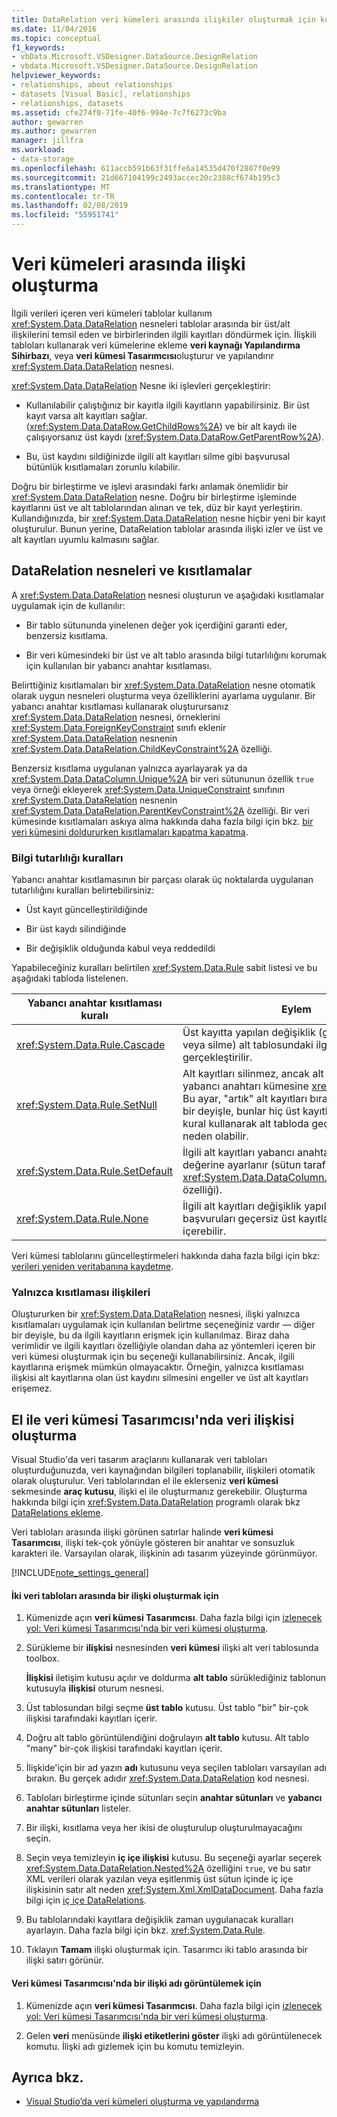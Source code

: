 ```yaml
---
title: DataRelation veri kümeleri arasında ilişkiler oluşturmak için kullanın
ms.date: 11/04/2016
ms.topic: conceptual
f1_keywords:
- vbData.Microsoft.VSDesigner.DataSource.DesignRelation
- vbdata.Microsoft.VSDesigner.DataSource.DesignRelation
helpviewer_keywords:
- relationships, about relationships
- datasets [Visual Basic], relationships
- relationships, datasets
ms.assetid: cfe274f0-71fe-40f6-994e-7c7f6273c9ba
author: gewarren
ms.author: gewarren
manager: jillfra
ms.workload:
- data-storage
ms.openlocfilehash: 611accb591b63f31ffe6a14535d470f2807f0e99
ms.sourcegitcommit: 21d667104199c2493accec20c2388cf674b195c3
ms.translationtype: MT
ms.contentlocale: tr-TR
ms.lasthandoff: 02/08/2019
ms.locfileid: "55951741"
---
```

# <a name="create-relationships-between-datasets"></a>Veri kümeleri arasında ilişki oluşturma
İlgili verileri içeren veri kümeleri tablolar kullanım <xref:System.Data.DataRelation> nesneleri tablolar arasında bir üst/alt ilişkilerini temsil eden ve birbirlerinden ilgili kayıtları döndürmek için. İlişkili tabloları kullanarak veri kümelerine ekleme **veri kaynağı Yapılandırma Sihirbazı**, veya **veri kümesi Tasarımcısı**oluşturur ve yapılandırır <xref:System.Data.DataRelation> nesnesi.

<xref:System.Data.DataRelation> Nesne iki işlevleri gerçekleştirir:

-   Kullanılabilir çalıştığınız bir kayıtla ilgili kayıtların yapabilirsiniz. Bir üst kayıt varsa alt kayıtları sağlar. (<xref:System.Data.DataRow.GetChildRows%2A>) ve bir alt kaydı ile çalışıyorsanız üst kaydı (<xref:System.Data.DataRow.GetParentRow%2A>).

-   Bu, üst kaydını sildiğinizde ilgili alt kayıtları silme gibi başvurusal bütünlük kısıtlamaları zorunlu kılabilir.

Doğru bir birleştirme ve işlevi arasındaki farkı anlamak önemlidir bir <xref:System.Data.DataRelation> nesne. Doğru bir birleştirme işleminde kayıtlarını üst ve alt tablolarından alınan ve tek, düz bir kayıt yerleştirin. Kullandığınızda, bir <xref:System.Data.DataRelation> nesne hiçbir yeni bir kayıt oluşturulur. Bunun yerine, DataRelation tablolar arasında ilişki izler ve üst ve alt kayıtları uyumlu kalmasını sağlar.

## <a name="datarelation-objects-and-constraints"></a>DataRelation nesneleri ve kısıtlamalar
A <xref:System.Data.DataRelation> nesnesi oluşturun ve aşağıdaki kısıtlamalar uygulamak için de kullanılır:

-   Bir tablo sütununda yinelenen değer yok içerdiğini garanti eder, benzersiz kısıtlama.

-   Bir veri kümesindeki bir üst ve alt tablo arasında bilgi tutarlılığını korumak için kullanılan bir yabancı anahtar kısıtlaması.

Belirttiğiniz kısıtlamaları bir <xref:System.Data.DataRelation> nesne otomatik olarak uygun nesneleri oluşturma veya özelliklerini ayarlama uygulanır. Bir yabancı anahtar kısıtlaması kullanarak oluşturursanız <xref:System.Data.DataRelation> nesnesi, örneklerini <xref:System.Data.ForeignKeyConstraint> sınıfı eklenir <xref:System.Data.DataRelation> nesnenin <xref:System.Data.DataRelation.ChildKeyConstraint%2A> özelliği.

Benzersiz kısıtlama uygulanan yalnızca ayarlayarak ya da <xref:System.Data.DataColumn.Unique%2A> bir veri sütununun özellik `true` veya örneği ekleyerek <xref:System.Data.UniqueConstraint> sınıfının <xref:System.Data.DataRelation> nesnenin <xref:System.Data.DataRelation.ParentKeyConstraint%2A> özelliği. Bir veri kümesinde kısıtlamaları askıya alma hakkında daha fazla bilgi için bkz. [bir veri kümesini doldururken kısıtlamaları kapatma kapatma](../data-tools/turn-off-constraints-while-filling-a-dataset.md).

### <a name="referential-integrity-rules"></a>Bilgi tutarlılığı kuralları
Yabancı anahtar kısıtlamasının bir parçası olarak üç noktalarda uygulanan tutarlılığını kuralları belirtebilirsiniz:

-   Üst kayıt güncelleştirildiğinde

-   Bir üst kaydı silindiğinde

-   Bir değişiklik olduğunda kabul veya reddedildi

Yapabileceğiniz kuralları belirtilen <xref:System.Data.Rule> sabit listesi ve bu aşağıdaki tabloda listelenen.

|Yabancı anahtar kısıtlaması kuralı|Eylem|
| - |------------|
|<xref:System.Data.Rule.Cascade>|Üst kayıtta yapılan değişiklik (güncelleştirme veya silme) alt tablosundaki ilgili kayıtlar da gerçekleştirilir.|
|<xref:System.Data.Rule.SetNull>|Alt kayıtları silinmez, ancak alt kayıtlardaki yabancı anahtarı kümesine <xref:System.DBNull>. Bu ayar, "artık" alt kayıtları bırakılabilir — diğer bir deyişle, bunlar hiç üst kayıtlar ilişkisi. **Not:** Bu kural kullanarak alt tabloda geçersiz veriler neden olabilir.|
|<xref:System.Data.Rule.SetDefault>|İlgili alt kayıtları yabancı anahtarının varsayılan değerine ayarlanır (sütun tarafından belirlenen <xref:System.Data.DataColumn.DefaultValue%2A> özelliği).|
|<xref:System.Data.Rule.None>|İlgili alt kayıtları değişiklik yapılmaz. Bu ayar, başvuruları geçersiz üst kayıtlar için alt kayıtları içerebilir.|

Veri kümesi tablolarını güncelleştirmeleri hakkında daha fazla bilgi için bkz: [verileri yeniden veritabanına kaydetme](../data-tools/save-data-back-to-the-database.md).

### <a name="constraint-only-relations"></a>Yalnızca kısıtlaması ilişkileri
Oluştururken bir <xref:System.Data.DataRelation> nesnesi, ilişki yalnızca kısıtlamaları uygulamak için kullanılan belirtme seçeneğiniz vardır — diğer bir deyişle, bu da ilgili kayıtların erişmek için kullanılmaz. Biraz daha verimlidir ve ilgili kayıtları özelliğiyle olandan daha az yöntemleri içeren bir veri kümesi oluşturmak için bu seçeneği kullanabilirsiniz. Ancak, ilgili kayıtlarına erişmek mümkün olmayacaktır. Örneğin, yalnızca kısıtlaması ilişkisi alt kayıtlarına olan üst kaydını silmesini engeller ve üst alt kayıtları erişemez.

## <a name="manually-creating-a-data-relation-in-the-dataset-designer"></a>El ile veri kümesi Tasarımcısı'nda veri ilişkisi oluşturma
Visual Studio'da veri tasarım araçlarını kullanarak veri tabloları oluşturduğunuzda, veri kaynağından bilgileri toplanabilir, ilişkileri otomatik olarak oluşturulur. Veri tablolarından el ile eklerseniz **veri kümesi** sekmesinde **araç kutusu**, ilişki el ile oluşturmanız gerekebilir. Oluşturma hakkında bilgi için <xref:System.Data.DataRelation> programlı olarak bkz [DataRelations ekleme](/dotnet/framework/data/adonet/dataset-datatable-dataview/adding-datarelations).

Veri tabloları arasında ilişki görünen satırlar halinde **veri kümesi Tasarımcısı**, ilişki tek-çok yönüyle gösteren bir anahtar ve sonsuzluk karakteri ile. Varsayılan olarak, ilişkinin adı tasarım yüzeyinde görünmüyor.

[!INCLUDE[note_settings_general](../data-tools/includes/note_settings_general_md.md)]

#### <a name="to-create-a-relationship-between-two-data-tables"></a>İki veri tabloları arasında bir ilişki oluşturmak için

1.  Kümenizde açın **veri kümesi Tasarımcısı**. Daha fazla bilgi için [izlenecek yol: Veri kümesi Tasarımcısı'nda bir veri kümesi oluşturma](walkthrough-creating-a-dataset-with-the-dataset-designer.md).

2.  Sürükleme bir **ilişkisi** nesnesinden **veri kümesi** ilişki alt veri tablosunda toolbox.

     **İlişkisi** iletişim kutusu açılır ve doldurma **alt tablo** sürüklediğiniz tablonun kutusuyla **ilişkisi** oturum nesnesi.

3.  Üst tablosundan bilgi seçme **üst tablo** kutusu. Üst tablo "bir" bir-çok ilişkisi tarafındaki kayıtları içerir.

4.  Doğru alt tablo görüntülendiğini doğrulayın **alt tablo** kutusu. Alt tablo "many" bir-çok ilişkisi tarafındaki kayıtları içerir.

5.  İlişkide'için bir ad yazın **adı** kutusunu veya seçilen tabloları varsayılan adı bırakın. Bu gerçek adıdır <xref:System.Data.DataRelation> kod nesnesi.

6.  Tabloları birleştirme içinde sütunları seçin **anahtar sütunları** ve **yabancı anahtar sütunları** listeler.

7.  Bir ilişki, kısıtlama veya her ikisi de oluşturulup oluşturulmayacağını seçin.

8.  Seçin veya temizleyin **iç içe ilişkisi** kutusu. Bu seçeneği ayarlar seçerek <xref:System.Data.DataRelation.Nested%2A> özelliğini `true`, ve bu satır XML verileri olarak yazılan veya eşitlenmiş üst sütun içinde iç içe ilişkisinin satır alt neden <xref:System.Xml.XmlDataDocument>. Daha fazla bilgi için [iç içe DataRelations](/dotnet/framework/data/adonet/dataset-datatable-dataview/nesting-datarelations).

9. Bu tablolarındaki kayıtlara değişiklik zaman uygulanacak kuralları ayarlayın. Daha fazla bilgi için bkz. <xref:System.Data.Rule>.

10. Tıklayın **Tamam** ilişki oluşturmak için. Tasarımcı iki tablo arasında bir ilişki satırı görünür.

#### <a name="to-display-a-relation-name-in-the-dataset-designer"></a>Veri kümesi Tasarımcısı'nda bir ilişki adı görüntülemek için

1.  Kümenizde açın **veri kümesi Tasarımcısı**. Daha fazla bilgi için [izlenecek yol: Veri kümesi Tasarımcısı'nda bir veri kümesi oluşturma](walkthrough-creating-a-dataset-with-the-dataset-designer.md).

2.  Gelen **veri** menüsünde **ilişki etiketlerini göster** ilişki adı görüntülenecek komutu. İlişki adı gizlemek için bu komutu temizleyin.

## <a name="see-also"></a>Ayrıca bkz.

- [Visual Studio’da veri kümeleri oluşturma ve yapılandırma](../data-tools/create-and-configure-datasets-in-visual-studio.md)